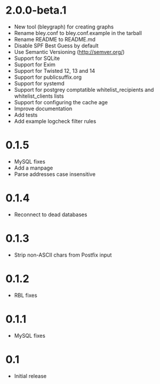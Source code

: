 2.0.0-beta.1
============

 * New tool (bleygraph) for creating graphs
 * Rename bley.conf to bley.conf.example in the tarball
 * Rename README to README.md
 * Disable SPF Best Guess by default
 * Use Semantic Versioning (http://semver.org/)
 * Support for SQLite
 * Support for Exim
 * Support for Twisted 12, 13 and 14
 * Support for publicsuffix.org
 * Support for systemd
 * Support for postgrey comptatible whitelist_recipients and whitelist_clients lists
 * Support for configuring the cache age
 * Improve documentation
 * Add tests
 * Add example logcheck filter rules

0.1.5
=====
 * MySQL fixes
 * Add a manpage
 * Parse addresses case insensitive

0.1.4
=====
 * Reconnect to dead databases

0.1.3
=====
 * Strip non-ASCII chars from Postfix input

0.1.2
=====
 * RBL fixes

0.1.1
=====
 * MySQL fixes

0.1
===
 * Initial release
